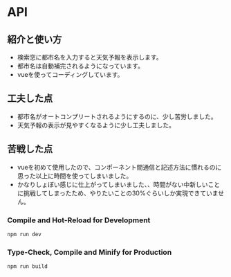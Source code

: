 # API

## 紹介と使い方

  - 検索窓に都市名を入力すると天気予報を表示します。
  - 都市名は自動補完されるようになっています。
  - vueを使ってコーディングしています。

## 工夫した点

  - 都市名がオートコンプリートされるようにするのに、少し苦労しました。
  - 天気予報の表示が見やすくなるように少し工夫しました。

## 苦戦した点

  - vueを初めて使用したので、コンポーネント間通信と記述方法に慣れるのに思った以上に時間を使ってしまいました。
  - かなりしょぼい感じに仕上がってしまいました、、時間がない中新しいことに挑戦してしまったため、やりたいことの30%ぐらいしか実現できていません。

### Compile and Hot-Reload for Development

```sh
npm run dev
```

### Type-Check, Compile and Minify for Production

```sh
npm run build
```
